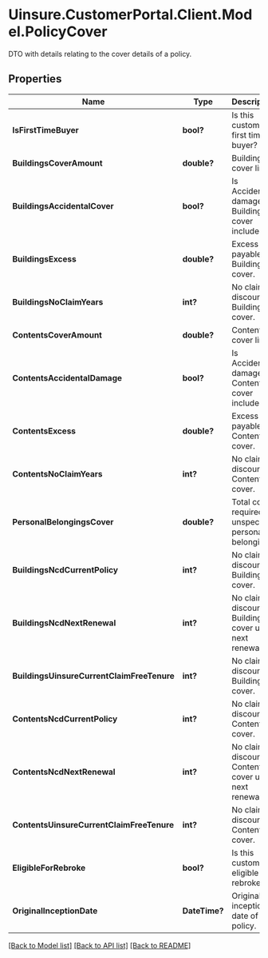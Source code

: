# Uinsure.CustomerPortal.Client.Model.PolicyCover
DTO with details relating to the cover details of a policy.

## Properties

Name | Type | Description | Notes
------------ | ------------- | ------------- | -------------
**IsFirstTimeBuyer** | **bool?** | Is this customer a first time buyer? | [optional] 
**BuildingsCoverAmount** | **double?** | Buildings cover limit. | [optional] 
**BuildingsAccidentalCover** | **bool?** | Is Accidental damage for Buildings cover included? | [optional] 
**BuildingsExcess** | **double?** | Excess payable for Buildings cover. | [optional] 
**BuildingsNoClaimYears** | **int?** | No claims discount for Buildings cover. | [optional] 
**ContentsCoverAmount** | **double?** | Contents cover limit. | [optional] 
**ContentsAccidentalDamage** | **bool?** | Is Accidental damage for Contents cover included? | [optional] 
**ContentsExcess** | **double?** | Excess payable for Contents cover. | [optional] 
**ContentsNoClaimYears** | **int?** | No claims discount for Contents cover. | [optional] 
**PersonalBelongingsCover** | **double?** | Total cover required for unspecified personal belongings | [optional] 
**BuildingsNcdCurrentPolicy** | **int?** | No claims discount for Buildings cover. | [optional] 
**BuildingsNcdNextRenewal** | **int?** | No claims discount for Buildings cover upon next renewal. | [optional] 
**BuildingsUinsureCurrentClaimFreeTenure** | **int?** | No claims discount for Buildings cover. | [optional] 
**ContentsNcdCurrentPolicy** | **int?** | No claims discount for Contents cover. | [optional] 
**ContentsNcdNextRenewal** | **int?** | No claims discount for Contents cover upon next renewal. | [optional] 
**ContentsUinsureCurrentClaimFreeTenure** | **int?** | No claims discount for Contents cover. | [optional] 
**EligibleForRebroke** | **bool?** | Is this customer eligible for rebroke? | [optional] 
**OriginalInceptionDate** | **DateTime?** | Original inception date of policy. | [optional] 

[[Back to Model list]](../README.md#documentation-for-models) [[Back to API list]](../README.md#documentation-for-api-endpoints) [[Back to README]](../README.md)

